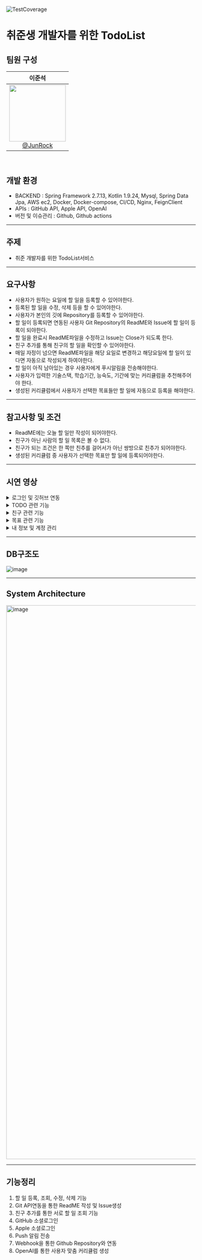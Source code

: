 ![TestCoverage](https://img.shields.io/endpoint?url=https://todeveloperdo.github.io/TDD-be/coverage-badge.json&cacheSeconds=30)
# 취준생 개발자를 위한 TodoList

## 팀원 구성
<div align="center">

<div align="center">

| **이준석** |
| :------: | 
| [<img src="https://github.com/CafeCheckin/CafeCheckin/assets/56196986/422a81d3-b0b7-4b85-af31-a42a3c23c771" height=150 width=150> <br/> @JunRock](https://github.com/JunRock) |

</div>
</div>
<br>

## 개발 환경
- BACKEND : Spring Framework 2.7.13, Kotlin 1.9.24, Mysql, Spring Data Jpa, AWS ec2, Docker, Docker-compose, CI/CD, Nginx, FeignClient   <br>
- APIs : GitHub API, Apple API, OpenAI <br>
- 버전 및 이슈관리 : Github, Github actions   <br>
---
## 주제
- 취준 개발자를 위한 TodoList서비스
---
## 요구사항
- 사용자가 원하는 요일에 할 일을 등록할 수 있어야한다.
- 등록된 할 일을 수정, 삭제 등을 할 수 있어야한다.
- 사용자가 본인의 깃에 Repository를 등록할 수 있어야한다.
- 할 일이 등록되면 연동된 사용자 Git Repository의 ReadME와 Issue에 할 일이 등록이 되야한다.
- 할 일을 완료시 ReadME파일을 수정하고 Issue는 Close가 되도록 한다.
- 친구 추가를 통해 친구의 할 일을 확인할 수 있어야한다.
- 매일 자정이 넘으면 ReadME파일을 해당 요일로 변경하고 해당요일에 할 일이 있다면 자동으로 작성되게 하여야한다.
- 할 일이 아직 남아있는 경우 사용자에게 푸시알림을 전송해야한다.
- 사용자가 입력한 기술스택, 학습기간, 능숙도, 기간에 맞는 커리큘럼을 추천해주어야 한다.
- 생성된 커리큘럼에서 사용자가 선택한 목표들만 할 일에 자동으로 등록을 해야한다.
---
## 참고사항 및 조건
- ReadME에는 오늘 할 일만 작성이 되어야한다.
- 친구가 아닌 사람의 할 일 목록은 볼 수 없다.
- 친구가 되는 조건은 한 쪽만 친추를 걸어서가 아닌 쌍방으로 친추가 되어야한다.
- 생성된 커리큘럼 중 사용자가 선택한 목표만 할 일에 등록되어야한다.
---

## 시연 영상
<details>
<summary>로그인 및 깃허브 연동</summary>

<table>
  <tr>
    <td align="center"><b>로그인 및 깃허브 연동</b></td>
    <td align="center"><b>Repository 생성</b></td>
  </tr>
  <tr>
    <td><img src="https://github.com/user-attachments/assets/d0507240-e579-449b-a4dd-de4d64360886" width="180"/></td>
    <td><img src="https://github.com/user-attachments/assets/191825a9-110d-4d88-a3ff-cc07c3ce26c6" width="180"/></td>
  </tr>
</table>

</details>

<details>
<summary>TODO 관련 기능</summary>

<table>
  <tr>
    <td align="center"><b>TODO 생성</b></td>
    <td align="center"><b>TODO 완료</b></td>
    <td align="center"><b>TODO 진행중</b></td>
  </tr>
  <tr>
    <td><img src="https://github.com/user-attachments/assets/81de5c66-7795-419d-b531-7f67dc4ccdef" width="180"/></td>
    <td><img src="https://github.com/user-attachments/assets/92eef94e-bf70-4ae3-9f87-ca2ddd0a8361" width="180"/></td>
    <td><img src="https://github.com/user-attachments/assets/372883c3-8708-44e7-8914-3e80683a6089" width="180"/></td>
  </tr>
  <tr>
    <td align="center"><b>TODO 내용 변경</b></td>
    <td align="center"><b>TODO 날짜 변경</b></td>
    <td align="center"><b>TODO 삭제</b></td>
  </tr>
  <tr>
    <td><img src="https://github.com/user-attachments/assets/1df9c1e1-10ea-4cb1-83f7-d9d7225ec1ea" width="180"/></td>
    <td><img src="https://github.com/user-attachments/assets/738c916f-fc46-4500-bd2a-acce1caf821b" width="180"/></td>
    <td><img src="https://github.com/user-attachments/assets/b49fe43c-e5aa-4e5a-b130-8c50ff2fe3e1" width="180"/></td>
  </tr>
</table>

</details>

<details>
<summary>친구 관련 기능</summary>

<table>
  <tr>
    <td align="center"><b>친구 탐색</b></td>
    <td align="center"><b>친구 프로필(팔로우)</b></td>
    <td align="center"><b>친구 프로필(언팔로우)</b></td>
  </tr>
  <tr>
    <td><img src="https://github.com/user-attachments/assets/7aa4c1db-8654-49d7-a921-538f3cda69aa" width="180"/></td>
    <td><img src="https://github.com/user-attachments/assets/e8a38a63-3d05-43f1-b6c8-ff5649a9da0c" width="180"/></td>
    <td><img src="https://github.com/user-attachments/assets/9f813148-3d4b-4c76-9493-b952749b593b" width="180"/></td>
  </tr>
</table>

</details>

<details>
<summary>목표 관련 기능</summary>

<table>
  <tr>
    <td align="center"><b>목표 생성</b></td>
    <td align="center"><b>목표 리스트</b></td>
  </tr>
  <tr>
    <td><img src="https://github.com/user-attachments/assets/e299da2d-ed91-4c02-8284-4239a348547e" width="180"/></td>
    <td><img src="https://github.com/user-attachments/assets/d1ebac5d-3593-4a03-83f5-f8a90c6a42a8" width="180"/></td>
  </tr>
</table>

</details>

<details>
<summary>내 정보 및 계정 관리</summary>

<table>
  <tr>
    <td align="center"><b>내 정보</b></td>
    <td align="center"><b>탈퇴</b></td>
  </tr>
  <tr>
    <td><img src="https://github.com/user-attachments/assets/300d2f4c-d7a5-41d0-949e-b24ad769e7f7" width="180"/></td>
    <td><img src="https://github.com/user-attachments/assets/61d865e7-6dce-4ef8-9264-e17b57ebe8e5" width="180"/></td>
  </tr>
</table>

</details>

---
## DB구조도
![image](https://github.com/user-attachments/assets/466c871d-1d60-4c96-815c-008dc3c7840c)




---

## System Architecture
<img width="1468" alt="image" src="https://github.com/user-attachments/assets/dabdd7f4-01ea-4193-8b00-4b57518acbed" />



---

## 기능정리
1. 할 일 등록, 조회, 수정, 삭제 기능
2. Git API연동을 통한 ReadME 작성 및 Issue생성
3. 친구 추가를 통한 서로 할 일 조회 기능
4. GitHub 소셜로그인
5. Apple 소셜로그인
6. Push 알림 전송
7. Webhook을 통한 Github Repository와 연동
8. OpenAI를 통한 사용자 맞춤 커리큘럼 생성
